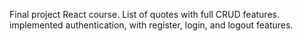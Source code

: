 Final project React course.
List of quotes with full CRUD features.
implemented authentication, with register, login, and logout features.
